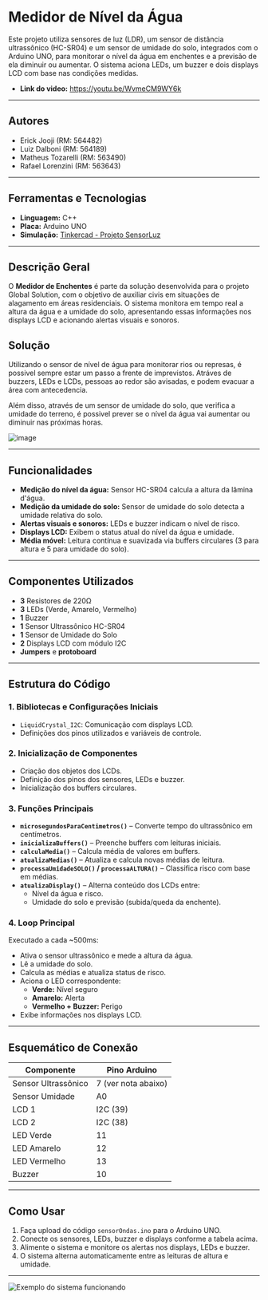 # Medidor de Nível da Água

Este projeto utiliza sensores de luz (LDR), um sensor de distância ultrassônico (HC-SR04) e um sensor de umidade do solo, integrados com o Arduino UNO, para monitorar o nível da água em enchentes e a previsão de ela diminuir ou aumentar. O sistema aciona LEDs, um buzzer e dois displays LCD com base nas condições medidas.

- **Link do video:** https://youtu.be/WvmeCM9WY6k

---

## Autores

- Erick Jooji (RM: 564482)  
- Luiz Dalboni (RM: 564189)  
- Matheus Tozarelli (RM: 563490)  
- Rafael Lorenzini (RM: 563643)

---

## Ferramentas e Tecnologias

- **Linguagem:** C++  
- **Placa:** Arduino UNO  
- **Simulação:** [Tinkercad - Projeto SensorLuz](https://www.tinkercad.com/things/1FLMw0RI0Qp-alarme-2/editel?returnTo=https%3A%2F%2Fwww.tinkercad.com%2Fdashboard%2Fdesigns%2Fcircuits&sharecode=3U-bvGk7_IB4qhG56tbSyutXl7edE_MXuUWwf2XKvjU)

---

## Descrição Geral

O **Medidor de Enchentes** é parte da solução desenvolvida para o projeto Global Solution, com o objetivo de auxiliar civis em situações de alagamento em áreas residenciais. O sistema monitora em tempo real a altura da água e a umidade do solo, apresentando essas informações nos displays LCD e acionando alertas visuais e sonoros.

## Solução

Utilizando o sensor de nível de água para monitorar rios ou represas, é possivel sempre estar um passo a frente de imprevistos. Atráves de buzzers, LEDs e LCDs, pessoas ao redor são avisadas, e podem evacuar a área com antecedencia.

Além disso, através de um sensor de umidade do solo, que verifica a umidade do terreno, é possivel prever se o nível da água vai aumentar ou diminuir nas próximas horas. 

![image](https://github.com/user-attachments/assets/3d35cebd-1a18-47d2-8fc5-bf8b82ef8e57)


---

## Funcionalidades

- **Medição do nível da água:** Sensor HC-SR04 calcula a altura da lâmina d'água.
- **Medição da umidade do solo:** Sensor de umidade do solo detecta a umidade relativa do solo.
- **Alertas visuais e sonoros:** LEDs e buzzer indicam o nível de risco.
- **Displays LCD:** Exibem o status atual do nível da água e umidade.
- **Média móvel:** Leitura contínua e suavizada via buffers circulares (3 para altura e 5 para umidade do solo).

---

## Componentes Utilizados

- **3** Resistores de 220Ω  
- **3** LEDs (Verde, Amarelo, Vermelho)  
- **1** Buzzer  
- **1** Sensor Ultrassônico HC-SR04  
- **1** Sensor de Umidade do Solo  
- **2** Displays LCD com módulo I2C  
- **Jumpers** e **protoboard**

---

## Estrutura do Código

### 1. Bibliotecas e Configurações Iniciais

- `LiquidCrystal_I2C`: Comunicação com displays LCD.
- Definições dos pinos utilizados e variáveis de controle.

### 2. Inicialização de Componentes

- Criação dos objetos dos LCDs.
- Definição dos pinos dos sensores, LEDs e buzzer.
- Inicialização dos buffers circulares.

### 3. Funções Principais

- **`microsegundosParaCentimetros()`** – Converte tempo do ultrassônico em centímetros.
- **`inicializaBuffers()`** – Preenche buffers com leituras iniciais.
- **`calculaMedia()`** – Calcula média de valores em buffers.
- **`atualizaMedias()`** – Atualiza e calcula novas médias de leitura.
- **`processaUmidadeSOLO()` / `processaALTURA()`** – Classifica risco com base em médias.
- **`atualizaDisplay()`** – Alterna conteúdo dos LCDs entre:
  - Nível da água e risco.
  - Umidade do solo e previsão (subida/queda da enchente).

### 4. Loop Principal

Executado a cada ~500ms:

- Ativa o sensor ultrassônico e mede a altura da água.
- Lê a umidade do solo.
- Calcula as médias e atualiza status de risco.
- Aciona o LED correspondente:
  - **Verde:** Nível seguro
  - **Amarelo:** Alerta
  - **Vermelho + Buzzer:** Perigo 
- Exibe informações nos displays LCD.

---

## Esquemático de Conexão

| Componente           | Pino Arduino |
|----------------------|--------------|
| Sensor Ultrassônico  | 7 (ver nota abaixo) |
| Sensor Umidade       | A0           |
| LCD 1                | I2C (39)     |
| LCD 2                | I2C (38)     |
| LED Verde            | 11           |
| LED Amarelo          | 12           |
| LED Vermelho         | 13           |
| Buzzer               | 10           |


---

## Como Usar

1. Faça upload do código `sensorOndas.ino` para o Arduino UNO.
2. Conecte os sensores, LEDs, buzzer e displays conforme a tabela acima.
3. Alimente o sistema e monitore os alertas nos displays, LEDs e buzzer.
4. O sistema alterna automaticamente entre as leituras de altura e umidade.

---

![Exemplo do sistema funcionando](https://github.com/user-attachments/assets/6da0edb6-8746-43d5-b18e-2a621af844fc)

